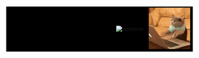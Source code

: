 <!--
**bnic/bnic** is a ✨ _special_ ✨ repository because its `README.md` (this file) appears on your GitHub profile.

Here are some ideas to get you started:

- 🔭 I’m currently working on ...
- 🌱 I’m currently learning ...
- 👯 I’m looking to collaborate on ...
- 🤔 I’m looking for help with ...
- 💬 Ask me about ...
- 📫 How to reach me: ...
- 😄 Pronouns: ...
- ⚡ Fun fact: ...
-->


<table width="100%" style="background-color:black">
   <tr>
      <td width="75%" align="right">
         <img src="https://raw.githubusercontent.com/bnic/bnic/main/tech_things_fps6_0fuzz_delay0_360w_01.gif" alt="textreme" width="100%"/>
      </td>
      <td width="25%" align="bottom">
         <img src="https://raw.githubusercontent.com/bnic/bnic/main/typing_cat.gif" alt="typingcat" />
      </td>
   </tr>
<table>
   
